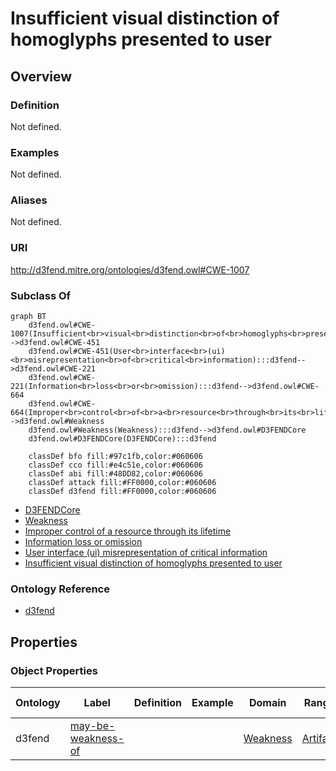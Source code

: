 # Insufficient visual distinction of homoglyphs presented to user

## Overview

### Definition
Not defined.

### Examples
Not defined.

### Aliases
Not defined.

### URI
http://d3fend.mitre.org/ontologies/d3fend.owl#CWE-1007

### Subclass Of
```mermaid
graph BT
    d3fend.owl#CWE-1007(Insufficient<br>visual<br>distinction<br>of<br>homoglyphs<br>presented<br>to<br>user):::d3fend-->d3fend.owl#CWE-451
    d3fend.owl#CWE-451(User<br>interface<br>(ui)<br>misrepresentation<br>of<br>critical<br>information):::d3fend-->d3fend.owl#CWE-221
    d3fend.owl#CWE-221(Information<br>loss<br>or<br>omission):::d3fend-->d3fend.owl#CWE-664
    d3fend.owl#CWE-664(Improper<br>control<br>of<br>a<br>resource<br>through<br>its<br>lifetime):::d3fend-->d3fend.owl#Weakness
    d3fend.owl#Weakness(Weakness):::d3fend-->d3fend.owl#D3FENDCore
    d3fend.owl#D3FENDCore(D3FENDCore):::d3fend
    
    classDef bfo fill:#97c1fb,color:#060606
    classDef cco fill:#e4c51e,color:#060606
    classDef abi fill:#48DD82,color:#060606
    classDef attack fill:#FF0000,color:#060606
    classDef d3fend fill:#FF0000,color:#060606
```

- [D3FENDCore](/docs/ontology/reference/model/D3FENDCore/D3FENDCore.md)
- [Weakness](/docs/ontology/reference/model/D3FENDCore/Weakness/Weakness.md)
- [Improper control of a resource through its lifetime](/docs/ontology/reference/model/D3FENDCore/Weakness/Improper%20control%20of%20a%20resource%20through%20its%20lifetime/Improper%20control%20of%20a%20resource%20through%20its%20lifetime.md)
- [Information loss or omission](/docs/ontology/reference/model/D3FENDCore/Weakness/Improper%20control%20of%20a%20resource%20through%20its%20lifetime/Information%20loss%20or%20omission/Information%20loss%20or%20omission.md)
- [User interface (ui) misrepresentation of critical information](/docs/ontology/reference/model/D3FENDCore/Weakness/Improper%20control%20of%20a%20resource%20through%20its%20lifetime/Information%20loss%20or%20omission/User%20interface%20%28ui%29%20misrepresentation%20of%20critical%20information/User%20interface%20%28ui%29%20misrepresentation%20of%20critical%20information.md)
- [Insufficient visual distinction of homoglyphs presented to user](/docs/ontology/reference/model/D3FENDCore/Weakness/Improper%20control%20of%20a%20resource%20through%20its%20lifetime/Information%20loss%20or%20omission/User%20interface%20%28ui%29%20misrepresentation%20of%20critical%20information/Insufficient%20visual%20distinction%20of%20homoglyphs%20presented%20to%20user/Insufficient%20visual%20distinction%20of%20homoglyphs%20presented%20to%20user.md)


### Ontology Reference
- [d3fend](http://d3fend.mitre.org/ontologies/d3fend.owl#)

## Properties
### Object Properties
| Ontology | Label | Definition | Example | Domain | Range | Inverse Of |
|----------|-------|------------|---------|--------|-------|------------|
| d3fend | [may-be-weakness-of](http://d3fend.mitre.org/ontologies/d3fend.owl#may-be-weakness-of) |  |  | [Weakness](/docs/ontology/reference/model/D3FENDCore/Weakness/Weakness.md) | [Artifact](/docs/ontology/reference/model/D3FENDCore/Artifact/Artifact.md) | [may-have-weakness](http://d3fend.mitre.org/ontologies/d3fend.owl#may-have-weakness) |

